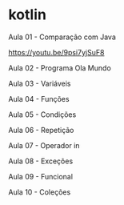 # kotlin

Aula 01 - Comparação com Java

https://youtu.be/9psi7yjSuF8

Aula 02 - Programa Ola Mundo

Aula 03 - Variáveis

Aula 04 - Funções

Aula 05 - Condições

Aula 06 - Repetição

Aula 07 - Operador in

Aula 08 - Exceções

Aula 09 - Funcional

Aula 10 - Coleções
